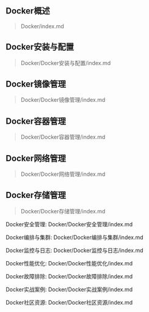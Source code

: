 



## Docker概述

>Docker/index.md

## Docker安装与配置
>Docker/Docker安装与配置/index.md

## Docker镜像管理
>Docker/Docker镜像管理/index.md

## Docker容器管理
>Docker/Docker容器管理/index.md

## Docker网络管理

> Docker/Docker网络管理/index.md

## Docker存储管理
>Docker/Docker存储管理/index.md

Docker安全管理: Docker/Docker安全管理/index.md

Docker编排与集群: Docker/Docker编排与集群/index.md

Docker监控与日志: Docker/Docker监控与日志/index.md

Docker性能优化: Docker/Docker性能优化/index.md

Docker故障排除: Docker/Docker故障排除/index.md

Docker实战案例: Docker/Docker实战案例/index.md

Docker社区资源: Docker/Docker社区资源/index.md